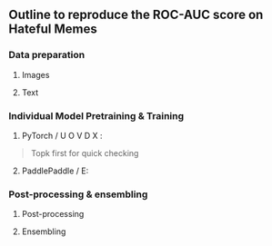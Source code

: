 
## Outline to reproduce the ROC-AUC score on Hateful Memes

### Data preparation

1. Images


2. Text 


### Individual Model Pretraining & Training

1. PyTorch / U O V D X :
> Topk first for quick checking

2. PaddlePaddle / E:


### Post-processing & ensembling

1. Post-processing


2. Ensembling